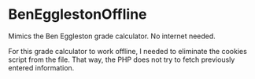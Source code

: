 # BenEgglestonOffline
Mimics the Ben Eggleston grade calculator. No internet needed.

For this grade calculator to work offline, I needed to eliminate the cookies script from the file. That way, the PHP does not try to fetch previously entered information.
